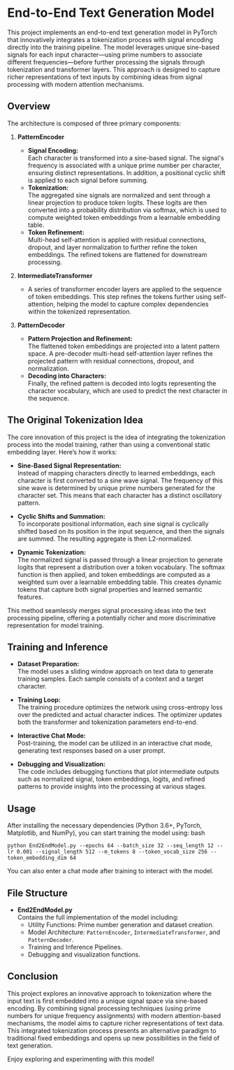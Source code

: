 # End-to-End Text Generation Model

This project implements an end-to-end text generation model in PyTorch that innovatively integrates a tokenization process with signal encoding directly into the training pipeline. The model leverages unique sine-based signals for each input character—using prime numbers to associate different frequencies—before further processing the signals through tokenization and transformer layers. This approach is designed to capture richer representations of text inputs by combining ideas from signal processing with modern attention mechanisms.

## Overview

The architecture is composed of three primary components:

1. **PatternEncoder**
   - **Signal Encoding:**  
     Each character is transformed into a sine-based signal. The signal's frequency is associated with a unique prime number per character, ensuring distinct representations. In addition, a positional cyclic shift is applied to each signal before summing.
   - **Tokenization:**  
     The aggregated sine signals are normalized and sent through a linear projection to produce token logits. These logits are then converted into a probability distribution via softmax, which is used to compute weighted token embeddings from a learnable embedding table.
   - **Token Refinement:**  
     Multi-head self-attention is applied with residual connections, dropout, and layer normalization to further refine the token embeddings. The refined tokens are flattened for downstream processing.

2. **IntermediateTransformer**
   - A series of transformer encoder layers are applied to the sequence of token embeddings. This step refines the tokens further using self-attention, helping the model to capture complex dependencies within the tokenized representation.

3. **PatternDecoder**
   - **Pattern Projection and Refinement:**  
     The flattened token embeddings are projected into a latent pattern space. A pre-decoder multi-head self-attention layer refines the projected pattern with residual connections, dropout, and normalization.
   - **Decoding into Characters:**  
     Finally, the refined pattern is decoded into logits representing the character vocabulary, which are used to predict the next character in the sequence.

## The Original Tokenization Idea

The core innovation of this project is the idea of integrating the tokenization process into the model training, rather than using a conventional static embedding layer. Here’s how it works:

- **Sine-Based Signal Representation:**  
  Instead of mapping characters directly to learned embeddings, each character is first converted to a sine wave signal. The frequency of this sine wave is determined by unique prime numbers generated for the character set. This means that each character has a distinct oscillatory pattern.
  
- **Cyclic Shifts and Summation:**  
  To incorporate positional information, each sine signal is cyclically shifted based on its position in the input sequence, and then the signals are summed. The resulting aggregate is then L2-normalized.

- **Dynamic Tokenization:**  
  The normalized signal is passed through a linear projection to generate logits that represent a distribution over a token vocabulary. The softmax function is then applied, and token embeddings are computed as a weighted sum over a learnable embedding table. This creates dynamic tokens that capture both signal properties and learned semantic features.

This method seamlessly merges signal processing ideas into the text processing pipeline, offering a potentially richer and more discriminative representation for model training.

## Training and Inference

- **Dataset Preparation:**  
  The model uses a sliding window approach on text data to generate training samples. Each sample consists of a context and a target character.

- **Training Loop:**  
  The training procedure optimizes the network using cross-entropy loss over the predicted and actual character indices. The optimizer updates both the transformer and tokenization parameters end-to-end.

- **Interactive Chat Mode:**  
  Post-training, the model can be utilized in an interactive chat mode, generating text responses based on a user prompt.

- **Debugging and Visualization:**  
  The code includes debugging functions that plot intermediate outputs such as normalized signal, token embeddings, logits, and refined patterns to provide insights into the processing at various stages.

## Usage

After installing the necessary dependencies (Python 3.6+, PyTorch, Matplotlib, and NumPy), you can start training the model using:
bash
```
python End2EndModel.py --epochs 64 --batch_size 32 --seq_length 12 --lr 0.001 --signal_length 512 --m_tokens 8 --token_vocab_size 256 --token_embedding_dim 64
```

You can also enter a chat mode after training to interact with the model.

## File Structure

- **End2EndModel.py**  
  Contains the full implementation of the model including:
  - Utility Functions: Prime number generation and dataset creation.
  - Model Architecture: `PatternEncoder`, `IntermediateTransformer`, and `PatternDecoder`.
  - Training and Inference Pipelines.
  - Debugging and visualization functions.

## Conclusion

This project explores an innovative approach to tokenization where the input text is first embedded into a unique signal space via sine-based encoding. By combining signal processing techniques (using prime numbers for unique frequency assignments) with modern attention-based mechanisms, the model aims to capture richer representations of text data. This integrated tokenization process presents an alternative paradigm to traditional fixed embeddings and opens up new possibilities in the field of text generation.

Enjoy exploring and experimenting with this model!
